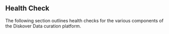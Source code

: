 
## Health Check

The following section outlines health checks for the various components of the Diskover Data curation platform.
